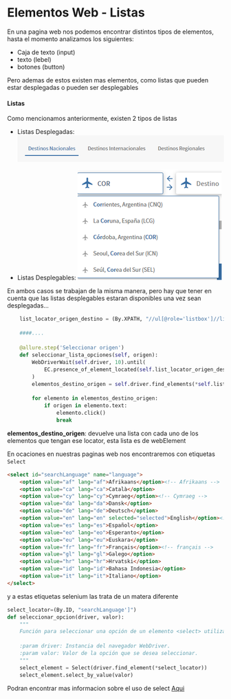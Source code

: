 # Elementos Web - Listas

En una pagina web nos podemos encontrar distintos tipos de elementos, hasta el momento analizamos los siguientes:
- Caja de texto (input)
- texto (lebel) 
- botones (button)

Pero ademas de estos existen mas elementos, como listas que pueden estar desplegadas o pueden ser desplegables


#### Listas

Como mencionamos anteriormente, existen 2 tipos de listas

- Listas Desplegadas:
    ![Lista desplegada](./img/listaDesplegada.png)

- Listas Desplegables:
    ![Lista Desplegable](./img/listaDesplegable.png)

En ambos casos se trabajan de la misma manera, pero hay que tener en cuenta que las listas desplegables estaran disponibles una vez sean desplegadas...


```python
    list_locator_origen_destino = (By.XPATH, "//ul[@role='listbox']//li[@role='option']")

    ####....

    @allure.step('Seleccionar origen')
    def seleccionar_lista_opciones(self, origen):
        WebDriverWait(self.driver, 10).until(
            EC.presence_of_element_located(self.list_locator_origen_destino)
        )
        elementos_destino_origen = self.driver.find_elements(*self.list_locator_origen_destino)

        for elemento in elementos_destino_origen:
            if origen in elemento.text:
                elemento.click()
                break
```

**elementos_destino_origen**: devuelve una lista con cada uno de los elementos que tengan ese locator, esta lista es de webElement


En ocaciones en nuestras paginas web nos encontraremos con etiquetas `Select`
```html
<select id="searchLanguage" name="language">
    <option value="af" lang="af">Afrikaans</option><!-- Afrikaans -->
    <option value="ca" lang="ca">Català</option>
    <option value="cy" lang="cy">Cymraeg</option><!-- Cymraeg -->
    <option value="da" lang="da">Dansk</option>
    <option value="de" lang="de">Deutsch</option>
    <option value="en" lang="en" selected="selected">English</option><!-- English -->
    <option value="es" lang="es">Español</option>
    <option value="eo" lang="eo">Esperanto</option>
    <option value="eu" lang="eu">Euskara</option>
    <option value="fr" lang="fr">Français</option><!-- français -->
    <option value="gl" lang="gl">Galego</option>
    <option value="hr" lang="hr">Hrvatski</option>
    <option value="id" lang="id">Bahasa Indonesia</option>
    <option value="it" lang="it">Italiano</option>
</select>

```
y a estas etiquetas selenium las trata de un matera diferente

```python
select_locator=(By.ID, "searchLanguage']")
def seleccionar_opcion(driver, valor):
    """
    Función para seleccionar una opción de un elemento <select> utilizando su valor.
    
    :param driver: Instancia del navegador WebDriver.
    :param valor: Valor de la opción que se desea seleccionar.
    """
    select_element = Select(driver.find_element(*select_locator))
    select_element.select_by_value(valor)
```

Podran encontrar mas informacion sobre el uso de select [Aqui](https://selenium-python.readthedocs.io/api.html#module-selenium.webdriver.support.select)
